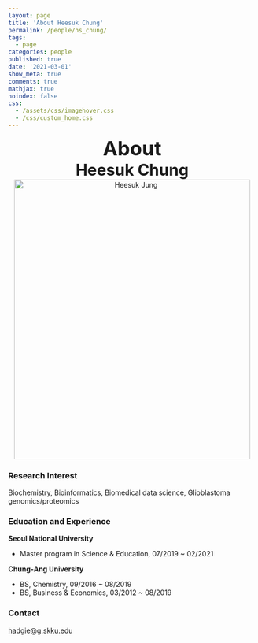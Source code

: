 ```yaml
---
layout: page
title: 'About Heesuk Chung'
permalink: /people/hs_chung/
tags:
  - page
categories: people
published: true
date: '2021-03-01'
show_meta: true
comments: true
mathjax: true
noindex: false
css:
  - /assets/css/imagehover.css
  - /css/custom_home.css
---
```


<style>
.center{
  text-align: center;
}
</style>  


<div class="center"><div style="font-weight: bold; font-size: 40px;">
About</div></div>
<div class="center"><div style="font-weight: bold; font-size: 32px;">
Heesuk Chung
</div></div>


<div class="center">
<img src="{{ site.url }}/assets/img/people/hs_jung.jpg" width="480px" height="568px" alt="Heesuk Jung" />
</div>

<link
    rel="stylesheet"
    href="https://cdnjs.cloudflare.com/ajax/libs/font-awesome/5.8.2/css/all.min.css"
  />


### **Research Interest**
Biochemistry, Bioinformatics, Biomedical data science, Glioblastoma genomics/proteomics

### **Education and Experience**

**Seoul National University**
- Master program in Science & Education, 07/2019 ~ 02/2021

**Chung-Ang University**
- BS, Chemistry, 09/2016 ~ 08/2019
- BS, Business & Economics, 03/2012 ~ 08/2019

### **Contact**
<i class="fa fa-paper-plane"></i> hadgie@g.skku.edu


